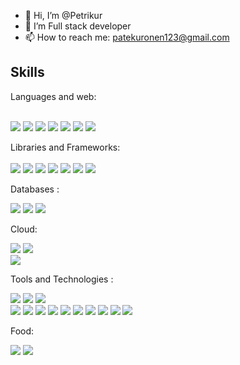 
- 👋 Hi, I’m @Petrikur
- 👀 I’m Full stack developer
- 📫 How to reach me: patekuronen123@gmail.com

<h2>Skills</h2> 

Languages and web: <br><br>

 <span><img src="https://img.shields.io/badge/JavaScript-323330?style=for-the-badge&logo=javascript&logoColor=F7DF1E" />
<img src="https://img.shields.io/badge/Python-FFD43B?style=for-the-badge&logo=python&logoColor=blue" />
<img src="https://img.shields.io/badge/TypeScript-007ACC?style=for-the-badge&logo=typescript&logoColor=white" />
<img src="https://img.shields.io/badge/HTML5-E34F26?style=for-the-badge&logo=html5&logoColor=white" />
  <img src="https://img.shields.io/badge/C%23-239120?style=for-the-badge&logo=c-sharp&logoColor=white" />
<img src="https://img.shields.io/badge/CSS3-1572B6?style=for-the-badge&logo=css3&logoColor=white" />
  <img src="https://img.shields.io/badge/Kotlin-0095D5?&style=for-the-badge&logo=kotlin&logoColor=white" /> 
  </div>
</span>





Libraries and Frameworks: <br><br>
<span><img src="https://img.shields.io/badge/React-20232A?style=for-the-badge&logo=react&logoColor=61DAFB" /> 
  <img src="https://img.shields.io/badge/nestjs-%23E0234E.svg?style=for-the-badge&logo=nestjs&logoColor=white" /> 
  <img src="https://img.shields.io/badge/React_Native-20232A?style=for-the-badge&logo=react&logoColor=61DAFB" />
   <img src="https://img.shields.io/badge/Express.js-000000?style=for-the-badge&logo=express&logoColor=white" /> 
   <img src="https://img.shields.io/badge/next.js-000000?style=for-the-badge&logo=nextdotjs&logoColor=white" />
    <img src="https://img.shields.io/badge/Node.js-339933?style=for-the-badge&logo=nodedotjs&logoColor=white" />
     <img src="https://img.shields.io/badge/Tailwind_CSS-38B2AC?style=for-the-badge&logo=tailwind-css&logoColor=white" />
</span>

Databases : 

<span><img src="https://img.shields.io/badge/MongoDB-4EA94B?style=for-the-badge&logo=mongodb&logoColor=white" /> 
<img src="https://img.shields.io/badge/MySQL-005C84?style=for-the-badge&logo=mysql&logoColor=white" /> 
<img src="https://img.shields.io/badge/postgres-%23316192.svg?style=for-the-badge&logo=postgresql&logoColor=white" />
</span>

Cloud:

<span><img src="https://img.shields.io/badge/Amazon_AWS-FF9900?style=for-the-badge&logo=amazonaws&logoColor=white" /> 
 <img src="https://img.shields.io/badge/Heroku-430098?style=for-the-badge&logo=heroku&logoColor=white" />  
 <img src = "https://img.shields.io/badge/vercel-%23000000.svg?style=for-the-badge&logo=vercel&logoColor=white" />
</span>

Tools and Technologies : 

<span><img src="https://img.shields.io/badge/docker-%230db7ed.svg?style=for-the-badge&logo=docker&logoColor=white" /> 
  <img src="https://img.shields.io/badge/Jest-C21325?style=for-the-badge&logo=jest&logoColor=white" /> 
  <img src="https://img.shields.io/badge/GIT-E44C30?style=for-the-badge&logo=git&logoColor=white" />  
  <img src="https://img.shields.io/badge/bitbucket-%230047B3.svg?style=for-the-badge&logo=bitbucket&logoColor=white" /> 
  <img src="https://img.shields.io/badge/-Swagger-%23Clojure?style=for-the-badge&logo=swagger&logoColor=white)" /> 
  <img src="https://img.shields.io/badge/json-5E5C5C?style=for-the-badge&logo=json&logoColor=white" /> 
  <img src="https://img.shields.io/badge/Postman-FF6C37?style=for-the-badge&logo=Postman&logoColor=white" />
  <img src="https://img.shields.io/badge/GitHub-100000?style=for-the-badge&logo=github&logoColor=white" />
  <img src="https://img.shields.io/badge/npm-CB3837?style=for-the-badge&logo=npm&logoColor=white" />
  <img src="https://img.shields.io/badge/JWT-000000?style=for-the-badge&logo=JSON%20web%20tokens&logoColor=white" />
  <img src="https://img.shields.io/badge/jira-%230A0FFF.svg?style=for-the-badge&logo=jira&logoColor=white" />
  <img src="https://img.shields.io/badge/confluence-%23172BF4.svg?style=for-the-badge&logo=confluence&logoColor=white" />
    <img src="https://img.shields.io/badge/Ubuntu-E95420?style=for-the-badge&logo=ubuntu&logoColor=white" />
  </span>
  
  Food: 

  <span><img src = "https://img.shields.io/badge/McDonald's-FBC817?style=for-the-badge&logo=McDonald's&logoColor=white" />
  <img src = "https://img.shields.io/badge/KFC-F40027?style=for-the-badge&logo=kfc&logoColor=white" />
</span>

